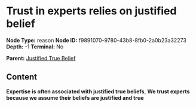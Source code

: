 # Trust in experts relies on justified belief

**Node Type:** reason
**Node ID:** f9891070-9780-43b8-8fb0-2a0b23a32273
**Depth:** -1
**Terminal:** No

**Parent:** [Justified True Belief](justified-true-belief.md)

## Content

**Expertise is often associated with justified true beliefs**, **We trust experts because we assume their beliefs are justified and true**
